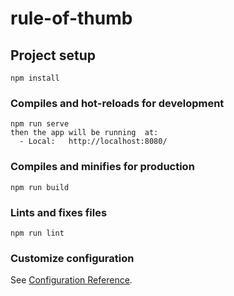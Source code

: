 # rule-of-thumb

## Project setup
```
npm install
```

### Compiles and hot-reloads for development
```
npm run serve
then the app will be running  at:
  - Local:   http://localhost:8080/
```

### Compiles and minifies for production
```
npm run build
```

### Lints and fixes files
```
npm run lint
```

### Customize configuration
See [Configuration Reference](https://cli.vuejs.org/config/).
